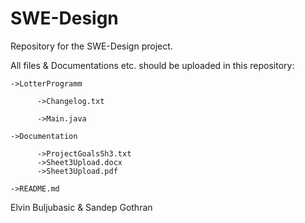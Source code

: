 # SWE-Design
Repository for the SWE-Design project.

All files & Documentations etc. should be uploaded in this repository:

    ->LotterProgramm

          ->Changelog.txt
  
          ->Main.java

    ->Documentation
  
          ->ProjectGoalsSh3.txt
          ->Sheet3Upload.docx
          ->Sheet3Upload.pdf

    ->README.md



Elvin Buljubasic & Sandep Gothran

